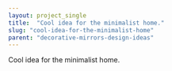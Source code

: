 ```yaml
---
layout: project_single
title:  "Cool idea for the minimalist home."
slug: "cool-idea-for-the-minimalist-home"
parent: "decorative-mirrors-design-ideas"
---
```

Cool idea for the minimalist home.